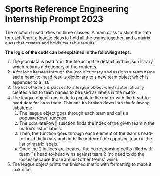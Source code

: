 # Sports Reference Engineering Internship Prompt 2023
The solution I used relies on three classes. A team class to store the data for each team, a league class to hold all the teams together, and a matrix class that creates and holds the table results.

**The logic of the code can be explained in the following steps:**
1. The json data is read from the file using the default python json library which returns a dictionary of the contents.
2. A for loop iterates through the json dictionary and assigns a team name and a head-to-head results dictionary to a new team object which is appended to a list.
3. The list of teams is passed to a league object which automatically creates a list fo team names to be used as labels in the matrix.
4. The league object runs code to populate the matrix with the head-to-head data for each team. This can be broken down into the following substeps:
   1. The league object goes through each team and calls a populateRow() function.
   2. The populateRow() function finds the index of the given team in the matrix's list of labels.
   3. Then, the function goes through each element of the team's head-to-head dictionary and finds the index of the opposing team in the list of matrix labels.
   4. Once the 2 indices are located, the corresponsing cell is filled with team 1's head-to-head wins against team 2 (no need to do the losses because those are just other teams' wins).
5. The league object prints the finished matrix with formatting to make it look nice.
